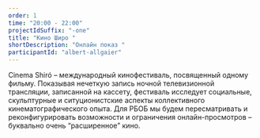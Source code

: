 ```yaml
---
order: 1
time: "20:00 - 22:00"
projectIdSuffix: "-one"
title: "Кино Широ "
shortDescription: "Онлайн показ "
participantId: "albert-allgaier"
---
```


Cinema Shiró – международный кинофестиваль, посвященный одному фильму. Показывая нечеткую запись ночной телевизионной трансляции, записанной на кассету, фестиваль исследует социальные, скульптурные и ситуционистские аспекты коллективного кинематографического опыта. Для РБОБ мы будем пересматривать и реконфигурировать возможности и ограничения онлайн-просмотров – буквально очень “расширенное” кино.
